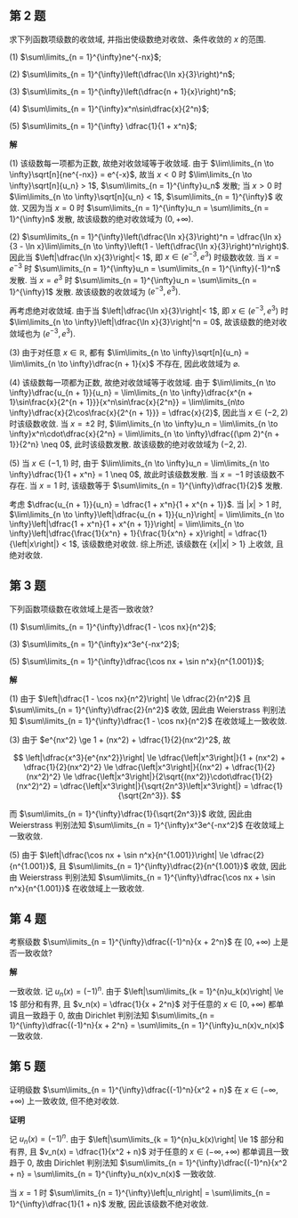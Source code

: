 ﻿
## 第 2 题

求下列函数项级数的收敛域, 并指出使级数绝对收敛、条件收敛的 $x$ 的范围.

(1) $\sum\limits_{n = 1}^{\infty}ne^{-nx}$;

(2) $\sum\limits_{n = 1}^{\infty}\left(\dfrac{\ln x}{3}\right)^n$;

(3) $\sum\limits_{n = 1}^{\infty}\left(\dfrac{n + 1}{x}\right)^n$;

(4) $\sum\limits_{n = 1}^{\infty}x^n\sin\dfrac{x}{2^n}$;

(5) $\sum\limits_{n = 1}^{\infty} \dfrac{1}{1 + x^n}$;

**解**

(1) 该级数每一项都为正数, 故绝对收敛域等于收敛域. 由于 $\lim\limits_{n \to \infty}\sqrt[n]{ne^{-nx}} = e^{-x}$, 故当 $x < 0$ 时 $\lim\limits_{n \to \infty}\sqrt[n]{u_n} > 1$, $\sum\limits_{n = 1}^{\infty}u_n$ 发散; 当 $x > 0$ 时 $\lim\limits_{n \to \infty}\sqrt[n]{u_n} < 1$, $\sum\limits_{n = 1}^{\infty}$ 收敛. 又因为当 $x = 0$ 时 $\sum\limits_{n = 1}^{\infty}u_n = \sum\limits_{n = 1}^{\infty}n$ 发散, 故该级数的绝对收敛域为 $(0, +\infty)$.

(2) $\sum\limits_{n = 1}^{\infty}\left(\dfrac{\ln x}{3}\right)^n = \dfrac{\ln x}{3 - \ln x}\lim\limits_{n \to \infty}\left(1 - \left(\dfrac{\ln x}{3}\right)^n\right)$. 因此当 $\left|\dfrac{\ln x}{3}\right|< 1$, 即 $x \in (e^{-3}, e^3)$ 时级数收敛. 当 $x = e^{-3}$ 时 $\sum\limits_{n = 1}^{\infty}u_n = \sum\limits_{n = 1}^{\infty}(-1)^n$ 发散. 当 $x = e^3$ 时 $\sum\limits_{n = 1}^{\infty}u_n = \sum\limits_{n = 1}^{\infty}1$ 发散. 故该级数的收敛域为 $(e^{-3}, e^3)$.

再考虑绝对收敛域. 由于当 $\left|\dfrac{\ln x}{3}\right|< 1$, 即 $x \in (e^{-3}, e^3)$ 时 $\lim\limits_{n \to \infty}\left|\dfrac{\ln x}{3}\right|^n = 0$, 故该级数的绝对收敛域也为 $(e^{-3}, e^3)$.

(3) 由于对任意 $x \in \mathbb{R}$, 都有 $\lim\limits_{n \to \infty}\sqrt[n]{u_n} = \lim\limits_{n \to \infty}\dfrac{n + 1}{x}$ 不存在, 因此收敛域为 $\varnothing$.

(4) 该级数每一项都为正数, 故绝对收敛域等于收敛域. 由于 $\lim\limits_{n \to \infty}\dfrac{u_{n + 1}}{u_n} = \lim\limits_{n \to \infty}\dfrac{x^{n + 1}\sin\frac{x}{2^{n + 1}}}{x^n\sin\frac{x}{2^n}} = \lim\limits_{n\to \infty}\dfrac{x}{2\cos\frac{x}{2^{n + 1}}} = \dfrac{x}{2}$, 因此当 $x \in (-2, 2)$ 时该级数收敛. 当 $x = \pm2$ 时, $\lim\limits_{n \to \infty}u_n = \lim\limits_{n \to \infty}x^n\cdot\dfrac{x}{2^n} = \lim\limits_{n \to \infty}\dfrac{(\pm 2)^{n + 1}}{2^n} \neq 0$, 此时该级数发散. 故该级数的绝对收敛域为 $(-2, 2)$.

(5) 当 $x \in (-1, 1)$ 时, 由于 $\lim\limits_{n \to \infty}u_n = \lim\limits_{n \to \infty}\dfrac{1}{1 + x^n} = 1 \neq 0$, 故此时该级数发散. 当 $x = -1$ 时该级数不存在. 当 $x = 1$ 时, 该级数等于 $\sum\limits_{n = 1}^{\infty}\dfrac{1}{2}$ 发散.

考虑 $\dfrac{u_{n + 1}}{u_n} = \dfrac{1 + x^n}{1 + x^{n + 1}}$. 当 $\left|x\right| > 1$ 时, $\lim\limits_{n \to \infty}\left|\dfrac{u_{n + 1}}{u_n}\right| = \lim\limits_{n \to \infty}\left|\dfrac{1 + x^n}{1 + x^{n + 1}}\right| = \lim\limits_{n \to \infty}\left|\dfrac{\frac{1}{x^n} + 1}{\frac{1}{x^n} + x}\right| = \dfrac{1}{\left|x\right|} < 1$, 该级数绝对收敛. 综上所述, 该级数在 $\{x | \left|x\right| > 1\}$ 上收敛, 且绝对收敛.

## 第 3 题

下列函数项级数在收敛域上是否一致收敛?

(1) $\sum\limits_{n = 1}^{\infty}\dfrac{1 - \cos nx}{n^2}$;

(3) $\sum\limits_{n = 1}^{\infty}x^3e^{-nx^2}$;

(5) $\sum\limits_{n = 1}^{\infty}\dfrac{\cos nx + \sin n^x}{n^{1.001}}$;

**解**

(1) 由于 $\left|\dfrac{1 - \cos nx}{n^2}\right| \le \dfrac{2}{n^2}$ 且 $\sum\limits_{n = 1}^{\infty}\dfrac{2}{n^2}$ 收敛, 因此由 Weierstrass 判别法知 $\sum\limits_{n = 1}^{\infty}\dfrac{1 - \cos nx}{n^2}$ 在收敛域上一致收敛.

(3) 由于 $e^{nx^2} \ge 1 + (nx^2) + \dfrac{1}{2}(nx^2)^2$, 故

$$
\left|\dfrac{x^3}{e^{nx^2}}\right| \le \dfrac{\left|x^3\right|}{1 + (nx^2) + \dfrac{1}{2}(nx^2)^2} \le \dfrac{\left|x^3\right|}{(nx^2) + \dfrac{1}{2}(nx^2)^2} \le \dfrac{\left|x^3\right|}{2\sqrt{(nx^2)}\cdot\dfrac{1}{2}(nx^2)^2} = \dfrac{\left|x^3\right|}{\sqrt{2n^3}\left|x^3\right|} = \dfrac{1}{\sqrt{2n^3}}.
$$

而 $\sum\limits_{n = 1}^{\infty}\dfrac{1}{\sqrt{2n^3}}$ 收敛, 因此由 Weierstrass 判别法知 $\sum\limits_{n = 1}^{\infty}x^3e^{-nx^2}$ 在收敛域上一致收敛.

(5) 由于 $\left|\dfrac{\cos nx + \sin n^x}{n^{1.001}}\right| \le \dfrac{2}{n^{1.001}}$, 且 $\sum\limits_{n = 1}^{\infty}\dfrac{2}{n^{1.001}}$ 收敛, 因此由 Weierstrass 判别法知 $\sum\limits_{n = 1}^{\infty}\dfrac{\cos nx + \sin n^x}{n^{1.001}}$ 在收敛域上一致收敛.

## 第 4 题

考察级数 $\sum\limits_{n = 1}^{\infty}\dfrac{(-1)^n}{x + 2^n}$ 在 $[0, +\infty)$ 上是否一致收敛?

**解**

一致收敛. 记 $u_n(x) = (-1)^n$. 由于 $\left|\sum\limits_{k = 1}^{n}u_k(x)\right| \le 1$ 部分和有界, 且 $v_n(x) = \dfrac{1}{x + 2^n}$ 对于任意的 $x \in [0, +\infty)$ 都单调且一致趋于 $0$, 故由 Dirichlet 判别法知 $\sum\limits_{n = 1}^{\infty}\dfrac{(-1)^n}{x + 2^n} = \sum\limits_{n = 1}^{\infty}u_n(x)v_n(x)$ 一致收敛.

## 第 5 题

证明级数 $\sum\limits_{n = 1}^{\infty}\dfrac{(-1)^n}{x^2 + n}$ 在 $x \in (-\infty, +\infty)$ 上一致收敛, 但不绝对收敛.

**证明**

记 $u_n(x) = (-1)^n$. 由于 $\left|\sum\limits_{k = 1}^{n}u_k(x)\right| \le 1$ 部分和有界, 且 $v_n(x) = \dfrac{1}{x^2 + n}$ 对于任意的 $x \in (-\infty, +\infty)$ 都单调且一致趋于 $0$, 故由 Dirichlet 判别法知 $\sum\limits_{n = 1}^{\infty}\dfrac{(-1)^n}{x^2 + n} = \sum\limits_{n = 1}^{\infty}u_n(x)v_n(x)$ 一致收敛.

当 $x = 1$ 时 $\sum\limits_{n = 1}^{\infty}\left|u_n\right| = \sum\limits_{n = 1}^{\infty}\dfrac{1}{1 + n}$ 发散, 因此该级数不绝对收敛.
